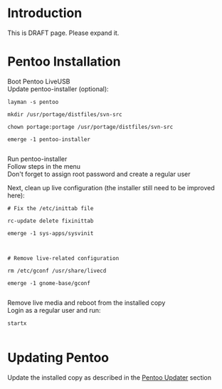 # Introduction #

This is DRAFT page. Please expand it.

# Pentoo Installation #

Boot Pentoo LiveUSB<br>
Update pentoo-installer (optional):<br>
<pre><code>layman -s pentoo<br>
mkdir /usr/portage/distfiles/svn-src<br>
chown portage:portage /usr/portage/distfiles/svn-src<br>
emerge -1 pentoo-installer<br>
</code></pre>

Run pentoo-installer<br>
Follow steps in the menu<br>
Don't forget to assign root password and create a regular user<br>

Next, clean up live configuration (the installer still need to be improved here):<br>
<pre><code># Fix the /etc/inittab file<br>
rc-update delete fixinittab<br>
emerge -1 sys-apps/sysvinit<br>
<br>
# Remove live-related configuration <br>
rm /etc/gconf /usr/share/livecd<br>
emerge -1 gnome-base/gconf<br>
</code></pre>
Remove live media and reboot from the installed copy<br>
Login as a regular user and run:<br>
<pre><code>startx<br>
</code></pre>

<h1>Updating Pentoo</h1>
Update the installed copy as described in the <a href='PentooUpdater#On_regular_basis.md'>Pentoo Updater</a> section